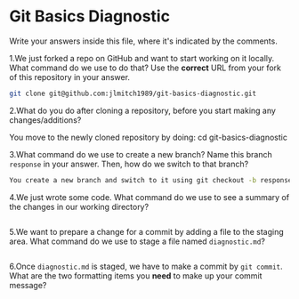 # Git Basics Diagnostic

Write your answers inside this file, where it's indicated by the comments.

1.We just forked a repo on GitHub and want to start working on it locally.
What command do we use to do that? Use the **correct** URL from your fork of
this repository in your answer.

```sh
git clone git@github.com:jlmitch1989/git-basics-diagnostic.git
```

2.What do you do after cloning a repository, before you start making any
changes/additions?

You move to the newly cloned repository by doing: cd git-basics-diagnostic

3.What command do we use to create a new branch? Name this branch `response`
    in your answer. Then, how do we switch to that branch?

```sh
You create a new branch and switch to it using git checkout -b response

```

4.We just wrote some code. What command do we use to see a summary of the
    changes in our working directory?

```sh

```

5.We want to prepare a change for a commit by adding a file to the staging
    area. What command do we use to stage a file named `diagnostic.md`?

```sh

```

6.Once `diagnostic.md` is staged, we have to make a commit by `git commit`.
What are the two formatting items you **need** to make up your commit message?
